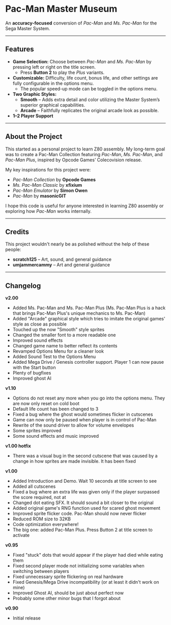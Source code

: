 # Pac-Man Master Museum

An **accuracy-focused** conversion of *Pac-Man* and *Ms. Pac-Man* for the Sega Master System.

---

## Features
- **Game Selection:** Choose between *Pac-Man* and *Ms. Pac-Man* by pressing left or right on the title screen.
  - Press **Button 2** to play the *Plus* variants.
- **Customizable:** Difficulty, life count, bonus life, and other settings are fully configurable in the options menu.
  - The popular speed-up mode can be toggled in the options menu.
- **Two Graphic Styles:**
  - **Smooth** – Adds extra detail and color utilizing the Master System’s superior graphical capabilities.
  - **Arcade** – Faithfully replicates the original arcade look as possible.
- **1–2 Player Support**

---

## About the Project
This started as a personal project to learn Z80 assembly. My long-term goal was to create a Pac-Man Collection featuring *Pac-Man*, *Ms. Pac-Man*, and *Pac-Man Plus*, inspired by Opcode Games’ Colecovision release.

My key inspirations for this project were:
- *Pac-Man Collection* by **Opcode Games**
- *Ms. Pac-Man Classic* by **xfixium**
- *Pac-Man Emulator* by **Simon Owen**
- *Pac-Man* by **masonicGIT**

I hope this code is useful for anyone interested in learning Z80 assembly or exploring how *Pac-Man* works internally.

---

## Credits
This project wouldn't nearly be as polished without the help of these people:
- **scratch125** – Art, sound, and general guidance
- **umjammercammy** – Art and general guidance

---


## Changelog
**v2.00**
- Added Ms. Pac-Man and Ms. Pac-Man Plus (Ms. Pac-Man Plus is a hack that brings Pac-Man Plus's unique mechanics to Ms. Pac-Man)
- Added "Arcade" graphical style which tries to imitate the original games' style as close as possible
- Touched up the now "Smooth" style sprites
- Changed the smaller font to a more readable one
- Improved sound effects
- Changed game name to better reflect its contents
- Revamped Options Menu for a cleaner look
- Added Sound Test to the Options Menu
- Added Mega Drive / Genesis controller support. Player 1 can now pause with the Start button
- Plenty of bugfixes
- Improved ghost AI

**v1.10**
- Options do not reset any more when you go into the options menu. They are now only reset on cold boot
- Default life count has been changed to 3
- Fixed a bug where the ghost would sometimes flicker in cutscenes
- Game can now only be paused when player is in control of Pac-Man
- Rewrite of the sound driver to allow for volume envelopes
- Some sprites improved
- Some sound effects and music improved

**v1.00 hotfix**
- There was a visual bug in the second cutscene that was caused by a change in how sprites are made invisible. It has been fixed

**v1.00**
- Added Introduction and Demo. Wait 10 seconds at title screen to see
- Added all cutscenes
- Fixed a bug where an extra life was given only if the player surpassed the score required, not at
- Changed dot eating SFX. It should sound a bit closer to the original
- Added original game's RNG function used for scared ghost movement
- Improved sprite flicker code. Pac-Man should now never flicker
- Reduced ROM size to 32KB
- Code optimization everywhere!
- The big one: added Pac-Man Plus. Press Button 2 at title screen to activate

**v0.95**
- Fixed "stuck" dots that would appear if the player had died while eating them
- Fixed second player mode not initializing some variables when switching between players
- Fixed unnecessary sprite flickering on real hardware
- Fixed Genesis/Mega Drive incompatibility (or at least it didn't work on mine)
- Improved Ghost AI, should be just about perfect now
- Probably some other minor bugs that I forgot about

**v0.90**
- Initial release
